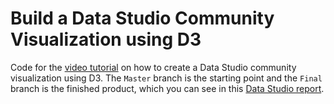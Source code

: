 # Build a Data Studio Community Visualization using D3

Code for the [video tutorial][youtube] on how to create a Data Studio community visualization using D3.
The `Master` branch is the starting point and the `Final` branch is the finished product, which you can see in this [Data Studio report][datastudioreport].

[community viz]: https://developers.google.com/datastudio/visualization/local-dev
[github]: https://github.com/mwhitaker/community_viz_tutorial
[datastudioreport]: https://datastudio.google.com/reporting/8037b0a9-33c8-4389-bffc-4d9c1baed527
[youtube]: https://www.youtube.com/watch?v=7axX1R_ttOI